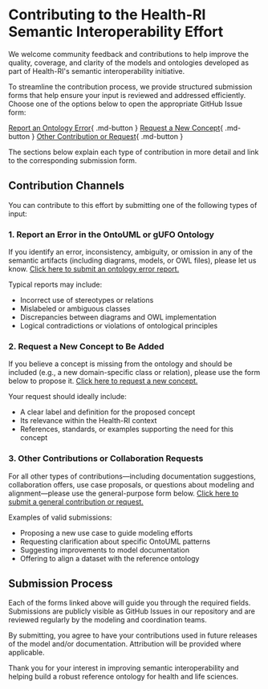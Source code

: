 # Contributing to the Health-RI Semantic Interoperability Effort

We welcome community feedback and contributions to help improve the quality, coverage, and clarity of the models and ontologies developed as part of Health-RI's semantic interoperability initiative.

To streamline the contribution process, we provide structured submission forms that help ensure your input is reviewed and addressed efficiently. Choose one of the options below to open the appropriate GitHub Issue form:

[Report an Ontology Error](https://github.com/health-ri/semantic-interoperability/issues/new?template=ontology-error-report.yml){ .md-button } [Request a New Concept](https://github.com/health-ri/semantic-interoperability/issues/new?template=concept-request.yml){ .md-button } [Other Contribution or Request](https://github.com/health-ri/semantic-interoperability/issues/new?template=other-contribution.yml){ .md-button }

The sections below explain each type of contribution in more detail and link to the corresponding submission form.

## Contribution Channels

You can contribute to this effort by submitting one of the following types of input:

### 1. Report an Error in the OntoUML or gUFO Ontology

If you identify an error, inconsistency, ambiguity, or omission in any of the semantic artifacts (including diagrams, models, or OWL files), please let us know.
[Click here to submit an ontology error report.](https://github.com/health-ri/semantic-interoperability/issues/new?template=ontology-error-report.yml)

Typical reports may include:

- Incorrect use of stereotypes or relations
- Mislabeled or ambiguous classes
- Discrepancies between diagrams and OWL implementation
- Logical contradictions or violations of ontological principles

### 2. Request a New Concept to Be Added

If you believe a concept is missing from the ontology and should be included (e.g., a new domain-specific class or relation), please use the form below to propose it.
[Click here to request a new concept.](https://github.com/health-ri/semantic-interoperability/issues/new?template=concept-request.yml)

Your request should ideally include:

- A clear label and definition for the proposed concept
- Its relevance within the Health-RI context
- References, standards, or examples supporting the need for this concept

### 3. Other Contributions or Collaboration Requests

For all other types of contributions—including documentation suggestions, collaboration offers, use case proposals, or questions about modeling and alignment—please use the general-purpose form below.
[Click here to submit a general contribution or request.](https://github.com/health-ri/semantic-interoperability/issues/new?template=other-contribution.yml)

Examples of valid submissions:

- Proposing a new use case to guide modeling efforts
- Requesting clarification about specific OntoUML patterns
- Suggesting improvements to model documentation
- Offering to align a dataset with the reference ontology

## Submission Process

Each of the forms linked above will guide you through the required fields. Submissions are publicly visible as GitHub Issues in our repository and are reviewed regularly by the modeling and coordination teams.

By submitting, you agree to have your contributions used in future releases of the model and/or documentation. Attribution will be provided where applicable.

Thank you for your interest in improving semantic interoperability and helping build a robust reference ontology for health and life sciences.